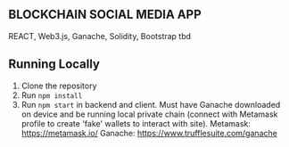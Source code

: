 ## BLOCKCHAIN SOCIAL MEDIA APP

REACT, Web3.js, Ganache, Solidity, Bootstrap tbd


## Running Locally
1. Clone the repository
2. Run `npm install`
3. Run `npm start` in backend and client.
   Must have Ganache downloaded on device and be running local private chain (connect with Metamask profile to create 'fake' wallets to interact with site).
Metamask: https://metamask.io/
Ganache: https://www.trufflesuite.com/ganache
